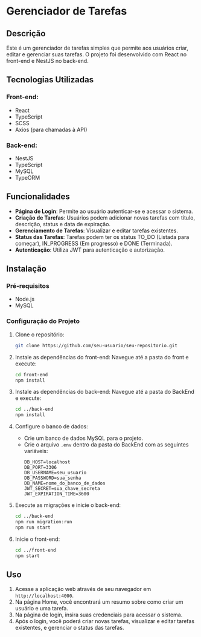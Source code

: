 # Gerenciador de Tarefas

## Descrição
Este é um gerenciador de tarefas simples que permite aos usuários criar, editar e gerenciar suas tarefas. O projeto foi desenvolvido com React no front-end e NestJS no back-end.

## Tecnologias Utilizadas

### Front-end:
- React
- TypeScript
- SCSS
- Axios (para chamadas à API)

### Back-end:
- NestJS
- TypeScript
- MySQL
- TypeORM

## Funcionalidades
- **Página de Login**: Permite ao usuário autenticar-se e acessar o sistema.
- **Criação de Tarefas**: Usuários podem adicionar novas tarefas com título, descrição, status e data de expiração.
- **Gerenciamento de Tarefas**: Visualizar e editar tarefas existentes.
- **Status das Tarefas**: Tarefas podem ter os status TO_DO (Listada para começar), IN_PROGRESS (Em progresso) e DONE (Terminada).
- **Autenticação**: Utiliza JWT para autenticação e autorização.

## Instalação

### Pré-requisitos
- Node.js
- MySQL

### Configuração do Projeto
1. Clone o repositório:
    ```bash
    git clone https://github.com/seu-usuario/seu-repositorio.git
    ```

2. Instale as dependências do front-end:
    Navegue até a pasta do front e execute:
    ```bash
    cd front-end
    npm install
    ```

3. Instale as dependências do back-end:
    Navegue até a pasta do BackEnd e execute:
    ```bash
    cd ../back-end
    npm install
    ```

4. Configure o banco de dados:
    - Crie um banco de dados MySQL para o projeto.
    - Crie o arquivo `.env` dentro da pasta do BackEnd com as seguintes variáveis:
        ```plaintext
        DB_HOST=localhost
        DB_PORT=3306
        DB_USERNAME=seu_usuario
        DB_PASSWORD=sua_senha
        DB_NAME=nome_do_banco_de_dados
        JWT_SECRET=sua_chave_secreta
        JWT_EXPIRATION_TIME=3600
        ```

5. Execute as migrações e inicie o back-end:
    ```bash
    cd ../back-end
    npm run migration:run
    npm run start
    ```

6. Inicie o front-end:
    ```bash
    cd ../front-end
    npm start
    ```

## Uso
1. Acesse a aplicação web através de seu navegador em `http://localhost:4000`.
2. Na página Home, você encontrará um resumo sobre como criar um usuário e uma tarefa.
3. Na página de login, insira suas credenciais para acessar o sistema.
4. Após o login, você poderá criar novas tarefas, visualizar e editar tarefas existentes, e gerenciar o status das tarefas.

